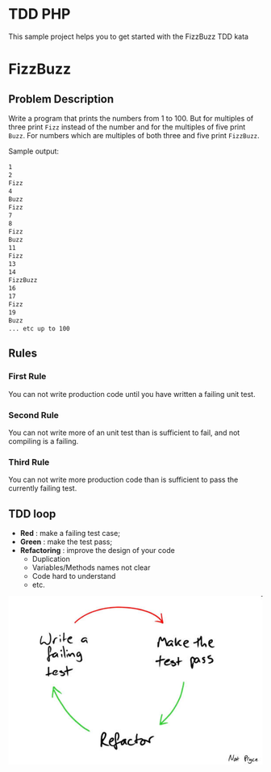 # TDD PHP

This sample project helps you to get started with the FizzBuzz TDD kata
# FizzBuzz

## Problem Description

Write a program that prints the numbers from 1 to 100. But for multiples of three print `Fizz` instead of the number and for the multiples of five print `Buzz`. For numbers which are multiples of both three and five print `FizzBuzz`.

Sample output:

```
1
2
Fizz
4
Buzz
Fizz
7
8
Fizz
Buzz
11
Fizz
13
14
FizzBuzz
16
17
Fizz
19
Buzz
... etc up to 100
```

## Rules

### First Rule

You can not write production code until you have written a failing unit test.

### Second Rule

You can not write more of an unit test than is sufficient to fail, and not compiling is a failing.

### Third Rule

You can not write more production code than is sufficient to pass the currently failing test.

## TDD loop

* **Red** : make a failing test case;
* **Green** : make the test pass;
* **Refactoring** : improve the design of your code
    * Duplication
    * Variables/Methods names not clear
    * Code hard to understand
    * etc.

![TDD Loop](./red-green-refactor.jpg)


